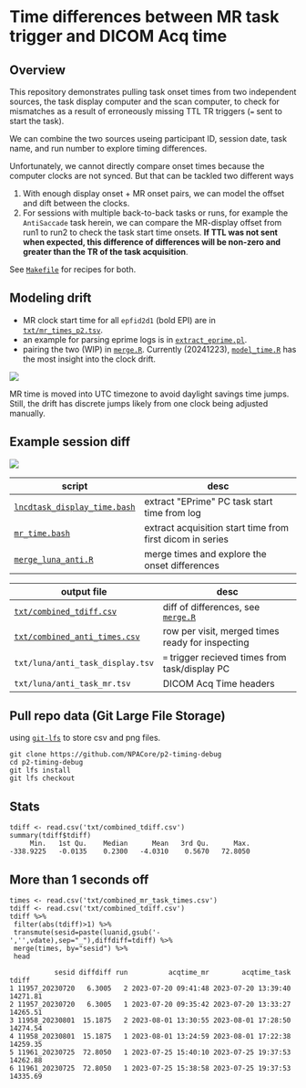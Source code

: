 # Time differences between MR task trigger and DICOM Acq time


## Overview
This repository demonstrates pulling task onset times from two independent sources, the task display computer and the scan computer, to check for mismatches as a result of erroneously missing TTL TR triggers (`=` sent to start the task).

We can combine the two sources useing participant ID, session date, task name, and run number to explore timing differences.

Unfortunately, we cannot directly compare onset times because the computer clocks are not synced. But that can be tackled two different ways

  1. With enough display onset + MR onset pairs, we can model the offset and dift between the clocks.
  2. For sessions with multiple back-to-back tasks or runs, for example the `AntiSaccade` task herein, we can compare the MR-display offset from run1 to run2 to check the task start time onsets. **If TTL was not sent when expected, this difference of differences will be non-zero and greater than the TR of the task acquisition**.


See [`Makefile`](Makefile) for recipes for both.

## Modeling drift

  * MR clock start time for all `epfid2d1` (bold EPI) are in [`txt/mr_times_p2.tsv`](txt/mr_times_p2.tsv).
  * an example for parsing eprime logs is in [`extract_eprime.pl`](extract_eprime.pl).
  * pairing the two (WIP) in [`merge.R`](merge.R). Currently (20241223), [`model_time.R`](model_time.R) has the most insight into the clock drift.


![](clock_drift.png)

MR time is moved into UTC timezone to avoid daylight savings time jumps. Still, the drift has discrete jumps likely from one clock being adjusted manually.

## Example session diff

![](run_diffs_over_date.png)

|script|desc|
|---|---|
|[`lncdtask_display_time.bash`](lncdtask_display_time.bash) | extract "EPrime" PC task start time from log|
|[`mr_time.bash`](mr_time.bash) | extract acquisition start time from first dicom in series|
|[`merge_luna_anti.R`](merge_luna_anti.R)| merge times and explore the onset differences |



| output file | desc| 
| ---- | ----| 
| [`txt/combined_tdiff.csv`](txt/combined_tdiff.csv) | diff of differences, see [`merge.R`](merge.R) |
| [`txt/combined_anti_times.csv`](txt/combined_anti_times.csv) | row per visit, merged times ready for inspecting | 
| `txt/luna/anti_task_display.tsv`      | `=` trigger recieved times from task/display PC| 
| `txt/luna/anti_task_mr.tsv`           | DICOM Acq Time headers | 


## Pull repo data (Git Large File Storage)

using [`git-lfs`](https://git-lfs.com/) to store csv and png files.
```
git clone https://github.com/NPACore/p2-timing-debug
cd p2-timing-debug
git lfs install
git lfs checkout
```

## Stats

```
tdiff <- read.csv('txt/combined_tdiff.csv')
summary(tdiff$tdiff)
     Min.   1st Qu.    Median      Mean   3rd Qu.      Max.
-338.9225   -0.0135    0.2300   -4.0310    0.5670   72.8050
```

## More than 1 seconds off

```
times <- read.csv('txt/combined_mr_task_times.csv')
tdiff <- read.csv('txt/combined_tdiff.csv')
tdiff %>%
 filter(abs(tdiff)>1) %>%
 transmute(sesid=paste(luanid,gsub('-','',vdate),sep="_"),diffdiff=tdiff) %>%
 merge(times, by="sesid") %>%
 head
```

```
           sesid diffdiff run          acqtime_mr        acqtime_task    tdiff
1 11957_20230720   6.3005   2 2023-07-20 09:41:48 2023-07-20 13:39:40 14271.81
2 11957_20230720   6.3005   1 2023-07-20 09:35:42 2023-07-20 13:33:27 14265.51
3 11958_20230801  15.1875   2 2023-08-01 13:30:55 2023-08-01 17:28:50 14274.54
4 11958_20230801  15.1875   1 2023-08-01 13:24:59 2023-08-01 17:22:38 14259.35
5 11961_20230725  72.8050   1 2023-07-25 15:40:10 2023-07-25 19:37:53 14262.88
6 11961_20230725  72.8050   1 2023-07-25 15:38:58 2023-07-25 19:37:53 14335.69
```
